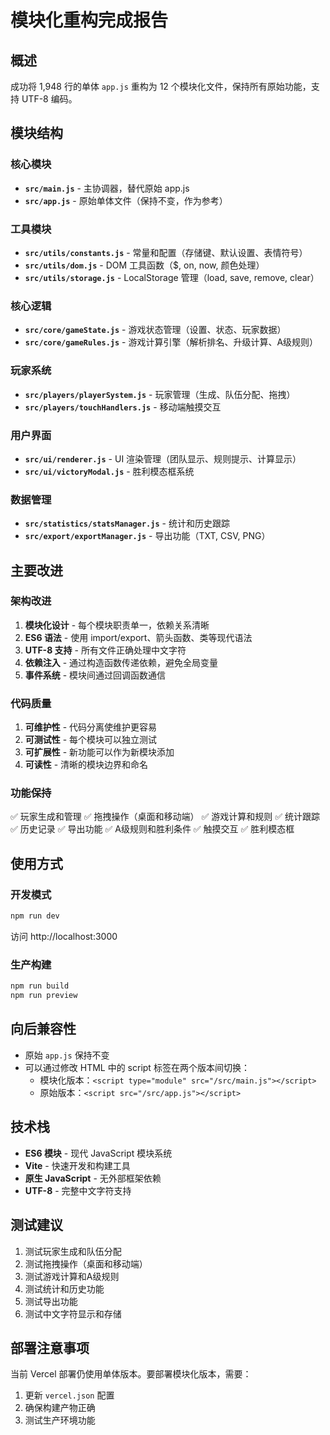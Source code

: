 # 模块化重构完成报告

## 概述
成功将 1,948 行的单体 `app.js` 重构为 12 个模块化文件，保持所有原始功能，支持 UTF-8 编码。

## 模块结构

### 核心模块
- **`src/main.js`** - 主协调器，替代原始 app.js
- **`src/app.js`** - 原始单体文件（保持不变，作为参考）

### 工具模块
- **`src/utils/constants.js`** - 常量和配置（存储键、默认设置、表情符号）
- **`src/utils/dom.js`** - DOM 工具函数（$, on, now, 颜色处理）
- **`src/utils/storage.js`** - LocalStorage 管理（load, save, remove, clear）

### 核心逻辑
- **`src/core/gameState.js`** - 游戏状态管理（设置、状态、玩家数据）
- **`src/core/gameRules.js`** - 游戏计算引擎（解析排名、升级计算、A级规则）

### 玩家系统
- **`src/players/playerSystem.js`** - 玩家管理（生成、队伍分配、拖拽）
- **`src/players/touchHandlers.js`** - 移动端触摸交互

### 用户界面
- **`src/ui/renderer.js`** - UI 渲染管理（团队显示、规则提示、计算显示）
- **`src/ui/victoryModal.js`** - 胜利模态框系统

### 数据管理
- **`src/statistics/statsManager.js`** - 统计和历史跟踪
- **`src/export/exportManager.js`** - 导出功能（TXT, CSV, PNG）

## 主要改进

### 架构改进
1. **模块化设计** - 每个模块职责单一，依赖关系清晰
2. **ES6 语法** - 使用 import/export、箭头函数、类等现代语法
3. **UTF-8 支持** - 所有文件正确处理中文字符
4. **依赖注入** - 通过构造函数传递依赖，避免全局变量
5. **事件系统** - 模块间通过回调函数通信

### 代码质量
1. **可维护性** - 代码分离使维护更容易
2. **可测试性** - 每个模块可以独立测试
3. **可扩展性** - 新功能可以作为新模块添加
4. **可读性** - 清晰的模块边界和命名

### 功能保持
✅ 玩家生成和管理
✅ 拖拽操作（桌面和移动端）
✅ 游戏计算和规则
✅ 统计跟踪
✅ 历史记录
✅ 导出功能
✅ A级规则和胜利条件
✅ 触摸交互
✅ 胜利模态框

## 使用方式

### 开发模式
```bash
npm run dev
```
访问 http://localhost:3000

### 生产构建
```bash
npm run build
npm run preview
```

## 向后兼容性

- 原始 `app.js` 保持不变
- 可以通过修改 HTML 中的 script 标签在两个版本间切换：
  - 模块化版本：`<script type="module" src="/src/main.js"></script>`
  - 原始版本：`<script src="/src/app.js"></script>`

## 技术栈

- **ES6 模块** - 现代 JavaScript 模块系统
- **Vite** - 快速开发和构建工具
- **原生 JavaScript** - 无外部框架依赖
- **UTF-8** - 完整中文字符支持

## 测试建议

1. 测试玩家生成和队伍分配
2. 测试拖拽操作（桌面和移动端）
3. 测试游戏计算和A级规则
4. 测试统计和历史功能
5. 测试导出功能
6. 测试中文字符显示和存储

## 部署注意事项

当前 Vercel 部署仍使用单体版本。要部署模块化版本，需要：
1. 更新 `vercel.json` 配置
2. 确保构建产物正确
3. 测试生产环境功能